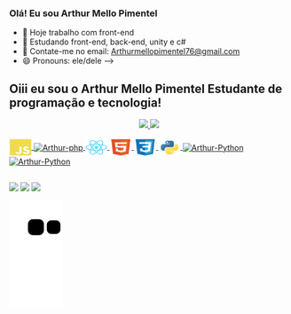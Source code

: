 ### Olá! Eu sou Arthur Mello Pimentel

- 🔭 Hoje trabalho com front-end
- 🌱 Estudando front-end, back-end, unity e c#
- 💬 Contate-me no email: Arthurmellopimentel76@gmail.com
- 😄 Pronouns: ele/dele
-->
## Oiii eu sou o Arthur Mello Pimentel Estudante de programação e tecnologia!
<div align="center">
  <a href="https://github.com/Arthur15y">
  <img height="180em" src="https://github-readme-stats.vercel.app/api?username=Arthur15y&show_icons=true&theme=dracula&include_all_commits=true&count_private=true"/>
  <img height="180em" src="https://github-readme-stats.vercel.app/api/top-langs/?username=Arthur15&ompact&langs_count=7&theme=dracula"/>
</div>
<div style="display: inline_block"><br>
  <img align="center" alt="Arthur-Js" height="30" width="40" src="https://raw.githubusercontent.com/devicons/devicon/master/icons/javascript/javascript-plain.svg">
  <img align="center" alt="Arthur-php" height="30" width="40" src="https://www.freepnglogos.com/uploads/php-logo-png/php-logo-php-elephant-logo-vectors-download-5.png">
  <img align="center" alt="Arthur-React" height="30" width="40" src="https://raw.githubusercontent.com/devicons/devicon/master/icons/react/react-original.svg">
  <img align="center" alt="Arthur-HTML" height="30" width="40" src="https://raw.githubusercontent.com/devicons/devicon/master/icons/html5/html5-original.svg">
  <img align="center" alt="Arthur-CSS" height="30" width="40" src="https://raw.githubusercontent.com/devicons/devicon/master/icons/css3/css3-original.svg">
  <img align="center" alt="Arthur-Python" height="30" width="40" src="https://raw.githubusercontent.com/devicons/devicon/master/icons/python/python-original.svg">
   <img align="center" alt="Arthur-Python" height="30" width="40" src="https://growiz.com.br/wp-content/uploads/2020/08/kisspng-c-programming-language-logo-microsoft-visual-stud-atlas-portfolio-5b899192d7c600.1628571115357423548838.png">
     <img align="center" alt="Arthur-Python" height="30" width="40" src="https://upload.wikimedia.org/wikipedia/commons/thumb/c/c4/Unity_2021.svg/1200px-Unity_2021.svg.png">
 
 
</div>
  
  ##
 
<div> 
  <a href="https://instagram.com/arthurmello334" target="_blank"><img src="https://img.shields.io/badge/-Instagram-%23E4405F?style=for-the-badge&logo=instagram&logoColor=white" target="_blank"></a>
 <a href="⚡fire⚡#1487" target="_blank"><img src="https://img.shields.io/badge/Discord-7289DA?style=for-the-badge&logo=discord&logoColor=white" target="_blank"></a> 
  <a href = "mailto:Arthurmellopimentel76@gmail.com"><img src="https://img.shields.io/badge/-Gmail-%23333?style=for-the-badge&logo=gmail&logoColor=white" target="_blank"></a>

 
  ![Snake animation](https://github.com/rafaballerini/rafaballerini/blob/output/github-contribution-grid-snake.svg)
 
</div>
